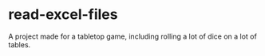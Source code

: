 # read-excel-files
A project made for a tabletop game, including rolling a lot of dice on a lot of tables.
